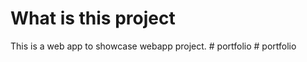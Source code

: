 # What is this project
This is a web app to showcase webapp project.
#   p o r t f o l i o  
 #   p o r t f o l i o  
 
